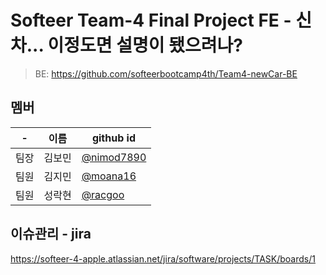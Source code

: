 #   Softeer Team-4 Final Project FE - 신차... 이정도면 설명이 됐으려나?
> BE: https://github.com/softeerbootcamp4th/Team4-newCar-BE



## 멤버

| - | 이름 | github id |
|--|--|--|
| 팀장 | 김보민 | [@nimod7890](https://github.com/nimod7890)| |
| 팀원 | 김지민 | [@moana16](https://github.com/moana16)|
| 팀원 | 성락현 | [@racgoo](https://github.com/racgoo) |



## 이슈관리 - jira

https://softeer-4-apple.atlassian.net/jira/software/projects/TASK/boards/1
